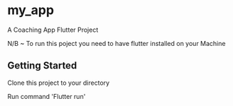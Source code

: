 # my_app

A Coaching App Flutter Project

N/B ~ To run this poject you need to have flutter installed on your Machine

## Getting Started

Clone this project to your directory

Run command 'Flutter run'
